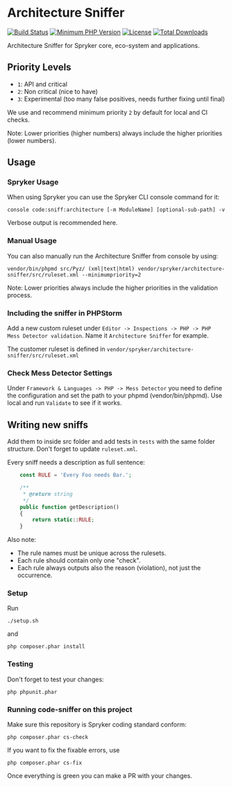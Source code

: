 # Architecture Sniffer
[![Build Status](https://travis-ci.org/spryker/architecture-sniffer.svg?branch=master)](https://travis-ci.org/spryker/architecture-sniffer)
[![Minimum PHP Version](http://img.shields.io/badge/php-%3E%3D%205.4-8892BF.svg)](https://php.net/)
[![License](https://poser.pugx.org/spryker/architecture-sniffer/license.svg)](https://packagist.org/packages/spryker/architecture-sniffer)
[![Total Downloads](https://poser.pugx.org/spryker/architecture-sniffer/d/total.svg)](https://packagist.org/packages/spryker/architecture-sniffer)

Architecture Sniffer for Spryker core, eco-system and applications.


## Priority Levels

- `1`: API and critical
- `2`: Non critical (nice to have)
- `3`: Experimental (too many false positives, needs further fixing until final)

We use and recommend minimum priority `2` by default for local and CI checks.

Note: Lower priorities (higher numbers) always include the higher priorities (lower numbers).

## Usage

### Spryker Usage
When using Spryker you can use the Spryker CLI console command for it:
```
console code:sniff:architecture [-m ModuleName] [optional-sub-path] -v
```
Verbose output is recommended here.

### Manual Usage
You can also manually run the Architecture Sniffer from console by using:
```
vendor/bin/phpmd src/Pyz/ (xml|text|html) vendor/spryker/architecture-sniffer/src/ruleset.xml --minimumpriority=2
```

Note: Lower priorities always include the higher priorities in the validation process.

### Including the sniffer in PHPStorm
Add a new custom ruleset under `Editor -> Inspections -> PHP -> PHP Mess Detector validation`.
Name it `Architecture Sniffer` for example.

The customer ruleset is defined in `vendor/spryker/architecture-sniffer/src/ruleset.xml`

### Check Mess Detector Settings
Under `Framework & Languages -> PHP -> Mess Detector` you need to define the configuration and set the path to your phpmd (vendor/bin/phpmd). Use local and run `Validate` to see if it works.


## Writing new sniffs
Add them to inside src folder and add tests in `tests` with the same folder structure.
Don't forget to update `ruleset.xml`.

Every sniff needs a description as full sentence:
```php
    const RULE = 'Every Foo needs Bar.';

    /**
     * @return string
     */
    public function getDescription()
    {
        return static::RULE;
    }
```

Also note:
- The rule names must be unique across the rulesets.
- Each rule should contain only one "check".
- Each rule always outputs also the reason (violation), not just the occurrence.

### Setup
Run
```
./setup.sh
```
and
```
php composer.phar install
```

### Testing
Don't forget to test your changes:
```
php phpunit.phar
```

### Running code-sniffer on this project
Make sure this repository is Spryker coding standard conform:
```
php composer.phar cs-check
```
If you want to fix the fixable errors, use
```
php composer.phar cs-fix
```
Once everything is green you can make a PR with your changes.
